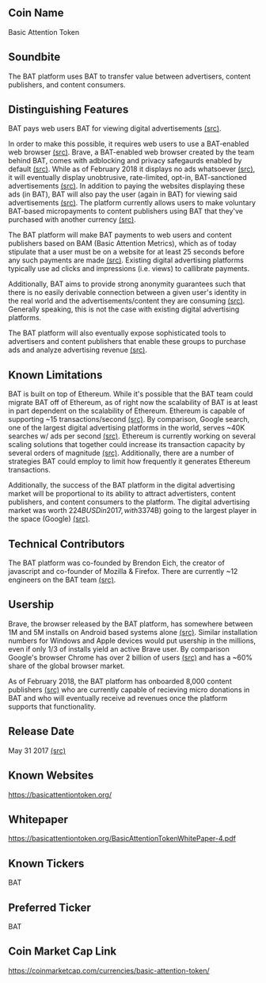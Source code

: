 ## Coin Name

Basic Attention Token

## Soundbite

The BAT platform uses BAT to transfer value between advertisers, content publishers, and content consumers.

## Distinguishing Features

BAT pays web users BAT for viewing digital advertisements [(src)](https://www.brave.com/about-ad-replacement/). 

In order to make this possible, it requires web users to use a BAT-enabled web browser [(src)](https://basicattentiontoken.org/BasicAttentionTokenWhitePaper-4.pdf). Brave, a BAT-enabled web browser created by the team behind BAT, comes with adblocking and privacy safegaurds enabled by default [(src)](https://brave.com/). While as of February 2018 it displays no ads whatsoever [(src)](https://basicattentiontoken.org/bat-roadmap-1-0/), it will eventually display unobtrusive, rate-limited, opt-in, BAT-sanctioned advertisements [(src)](https://basicattentiontoken.org/BasicAttentionTokenWhitePaper-4.pdf). In addition to paying the websites displaying these ads (in BAT), BAT will also pay the user (again in BAT) for viewing said advertisements [(src)](https://www.brave.com/about-ad-replacement/). The platform currently allows users to make voluntary BAT-based micropayments to content publishers using BAT that they've purchased with another currency [(src)](https://brave.com/faq-payments/#what-is-brave-payments).

The BAT platform will make BAT payments to web users and content publishers based on BAM (Basic Attention Metrics), which as of today stipulate that a user must be on a website for at least 25 seconds before any such payments are made [(src)](https://basicattentiontoken.org/BasicAttentionTokenWhitePaper-4.pdf). Existing digital advertising platforms typically use ad clicks and impressions (i.e. views) to callibrate payments. 

Additionally, BAT aims to provide strong anonymity guarantees such that there is no easily derivable connection between a given user's identity in the real world and the advertisements/content they are consuming [(src)](https://www.brave.com/about-ad-replacement/). Generally speaking, this is not the case with existing digital advertising platforms.

The BAT platform will also eventually expose sophisticated tools to advertisers and content publishers that enable these groups to purchase ads and analyze advertising revenue [(src)](https://basicattentiontoken.org/BasicAttentionTokenWhitePaper-4.pdf).

## Known Limitations

BAT is built on top of Ethereum. While it's possible that the BAT team could migrate BAT off of Ethereum, as of right now the scalability of BAT is at least in part dependent on the scalability of Ethereum. Ethereum is capable of supporting ~15 transactions/second [(src)](https://www.coindesk.com/information/will-ethereum-scale/). By comparison, Google search, one of the largest digital advertising platforms in the world, serves ~40K searches w/ ads per second [(src)](http://www.internetlivestats.com/google-search-statistics/). Ethereum is currently working on several scaling solutions that together could increase its transaction capacity by several orders of magnitude [(src)](https://medium.com/@FEhrsam/scaling-ethereum-to-billions-of-users-f37d9f487db1). Additionally, there are a number of strategies BAT could employ to limit how frequently it generates Ethereum transactions.

Additionally, the success of the BAT platform in the digital advertising market will be proportional to its ability to attract advertisters, content publishers, and content consumers to the 
platform. The digital advertising market was worth $224B USD in 2017, with 33% ($74B) going to the largest player in the space (Google) [(src)](https://www.recode.net/2017/7/24/16020330/google-digital-mobile-ad-revenue-world-leader-facebook-growth).

## Technical Contributors

The BAT platform was co-founded by Brendon Eich, the creator of javascript and co-founder of Mozilla & Firefox. There are currently ~12 engineers on the BAT team [(src)](https://basicattentiontoken.org/about/).

## Usership

Brave, the browser released by the BAT platform, has somewhere between 1M and 5M installs on Android based systems alone [(src)](https://play.google.com/store/apps/details?id=com.brave.browser&hl=en). Similar installation numbers for Windows and Apple devices would put usership in the millions, even if only 1/3 of installs yield an active Brave user. By comparison Google's browser Chrome has over 2 billion of users [(src)](https://techcrunch.com/2016/11/10/google-says-there-are-now-2-billion-active-chrome-installs/) and has a ~60% share of the global browser market. 

As of February 2018, the BAT platform has onboarded 8,000 content publishers [(src)](https://www.investinblockchain.com/basic-attention-token-grows-publisher-list/) who are currently capable of recieving micro donations in BAT and who will eventually receive ad revenues once the platform supports that functionality.

## Release Date

May 31 2017 [(src)](https://tokenmarket.net/blockchain/ethereum/assets/basic-attention-token/)

## Known Websites

https://basicattentiontoken.org/

## Whitepaper

https://basicattentiontoken.org/BasicAttentionTokenWhitePaper-4.pdf

## Known Tickers

BAT

## Preferred Ticker

BAT

## Coin Market Cap Link

https://coinmarketcap.com/currencies/basic-attention-token/
